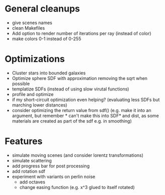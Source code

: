 # General cleanups
* give scenes names
* clean Makefiles
* Add option to render number of iterations per ray (instead of color)
* make colors 0-1 instead of 0-255

# Optimizations
* Cluster stars into bounded galaxies
* Optimize sphere SDF with approximation removing the sqrt when possible
* templatize SDFs (instead of using slow virutal functions)
* profile and optimize
* if my short-circuit optimization even helping? (evaluating less SDFs but marching lower distances)
* consider optimizing the return value from sdf() (e.g. make it into an argument, but remember * can't make this into SDF* and dist, as some materials are created as part of the sdf e.g. in smoothing)

# Features
* simulate moving scenes (and consider lorentz transformations)
* simulate scattering
* add progress bar for post processing
* add rotation sdf
* experiment with variants on perlin noise
    * add octaves
    * change easing function (e.g. x^3 glued to itself rotated)
